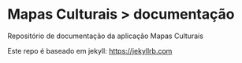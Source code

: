 # Mapas Culturais > documentação

Repositório de documentação da aplicação Mapas Culturais

Este repo é baseado em jekyll: https://jekyllrb.com 
